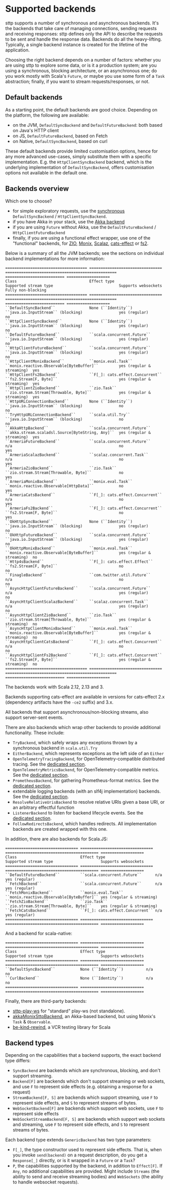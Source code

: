 # Supported backends

sttp supports a number of synchronous and asynchronous backends. It's the backends that take care of managing connections, sending requests and receiving responses: sttp defines only the API to describe the requests to be sent and handle the response data. Backends do all the heavy-lifting. Typically, a single backend instance is created for the lifetime of the application.

Choosing the right backend depends on a number of factors: whether you are using sttp to explore some data, or is it a production system; are you using a synchronous, blocking architecture, or an asynchronous one; do you work mostly with Scala's `Future`, or maybe you use some form of a `Task` abstraction; finally, if you want to stream requests/responses, or not.

## Default backends

As a starting point, the default backends are good choice. Depending on the platform, the following are available:

* on the JVM, `DefaultSyncBackend` and `DefaultFutureBackend`: both based on Java's HTTP client
* on JS, `DefaultFutureBackend`, based on Fetch
* on Native, `DefaultSyncBackend`, based on curl

These default backends provide limited customisation options, hence for any more advanced use-cases, simply substitute them with a specific implementation. E.g. the `HttpClientSyncBackend` backend, which is the underlying implementation of `DefaultSyncBackend`, offers customisation options not available in the default one.

## Backends overview

Which one to choose?

* for simple exploratory requests, use the [synchronous](synchronous.md) `DefaultSyncBackend` / `HttpClientSyncBackend`.
* if you have Akka in your stack, use the [Akka backend](akka.md)
* if you are using `Future` without Akka, use the `DefaultFutureBackend` / `HttpClientFutureBackend`
* finally, if you are using a functional effect wrapper, use one of the "functional" backends, for [ZIO](zio.md), [Monix](monix.md), [Scalaz](scalaz.md), [cats-effect](catseffect.md) or [fs2](fs2.md).

Below is a summary of all the JVM backends; see the sections on individual backend implementations for more information:

```eval_rst
==================================== ================================ ================================================= ========================== ===================
Class                                Effect type                      Supported stream type                             Supports websockets        Fully non-blocking
==================================== ================================ ================================================= ========================== ===================
``DefaultSyncBackend``               None (``Identity``)              ``java.io.InputStream`` (blocking)                yes (regular)              no
``HttpClientSyncBackend``            None (``Identity``)              ``java.io.InputStream`` (blocking)                yes (regular)              no
``DefaultFutureBackend``             ``scala.concurrent.Future``      ``java.io.InputStream`` (blocking)                yes (regular)              no
``HttpClientFutureBackend``          ``scala.concurrent.Future``      ``java.io.InputStream`` (blocking)                yes (regular)              no
``HttpClientMonixBackend``           ``monix.eval.Task``              ``monix.reactive.Observable[ByteBuffer]``         yes (regular & streaming)  yes
``HttpClientFs2Backend``             ``F[_]: cats.effect.Concurrent`` ``fs2.Stream[F, Byte]``                           yes (regular & streaming)  yes
``HttpClientZioBackend``             ``zio.Task``                     ``zio.stream.Stream[Throwable, Byte]``            yes (regular & streaming)  yes
``HttpURLConnectionBackend``         None (``Identity``)              ``java.io.InputStream`` (blocking)                no                         no
``TryHttpURLConnectionBackend``      ``scala.util.Try``               ``java.io.InputStream`` (blocking)                no                         no
``AkkaHttpBackend``                  ``scala.concurrent.Future``      ``akka.stream.scaladsl.Source[ByteString, Any]``  yes (regular & streaming)  yes
``ArmeriaFutureBackend``             ``scala.concurrent.Future``      n/a                                               no                         yes
``ArmeriaScalazBackend``             ``scalaz.concurrent.Task``       n/a                                               no                         yes
``ArmeriaZioBackend``                ``zio.Task``                     ``zio.stream.Stream[Throwable, Byte]``            no                         yes
``ArmeriaMonixBackend``              ``monix.eval.Task``              ``monix.reactive.Observable[HttpData]``           no                         yes
``ArmeriaCatsBackend``               ``F[_]: cats.effect.Concurrent`` n/a                                               no                         yes
``ArmeriaFs2Backend``                ``F[_]: cats.effect.Concurrent`` ``fs2.Stream[F, Byte]``                           no                         yes
``OkHttpSyncBackend``                None (``Identity``)              ``java.io.InputStream`` (blocking)                yes (regular)              no
``OkHttpFutureBackend``              ``scala.concurrent.Future``      ``java.io.InputStream`` (blocking)                yes (regular)              no
``OkHttpMonixBackend``               ``monix.eval.Task``              ``monix.reactive.Observable[ByteBuffer]``         yes (regular & streaming)  no
``Http4sBackend``                    ``F[_]: cats.effect.Effect``     ``fs2.Stream[F, Byte]``                           no                         no
``FinagleBackend``                   ``com.twitter.util.Future``      n/a                                               no                         no
``AsyncHttpClientFutureBackend``     ``scala.concurrent.Future``      n/a                                               yes (regular)              no
``AsyncHttpClientScalazBackend``     ``scalaz.concurrent.Task``       n/a                                               yes (regular)              no
``AsyncHttpClientZioBackend``        ``zio.Task``                     ``zio.stream.Stream[Throwable, Byte]``            yes (regular & streaming)  no
``AsyncHttpClientMonixBackend``      ``monix.eval.Task``              ``monix.reactive.Observable[ByteBuffer]``         yes (regular & streaming)  no
``AsyncHttpClientCatsBackend``       ``F[_]: cats.effect.Concurrent`` n/a                                               no                         no
``AsyncHttpClientFs2Backend``        ``F[_]: cats.effect.Concurrent`` ``fs2.Stream[F, Byte]``                           yes (regular & streaming)  no
==================================== ================================ ================================================= ========================== ===================
```

The backends work with Scala 2.12, 2.13 and 3.

Backends supporting cats-effect are available in versions for cats-effect 2.x (dependency artifacts have the `-ce2` suffix) and 3.x.

All backends that support asynchronous/non-blocking streams, also support server-sent events.

There are also backends which wrap other backends to provide additional functionality. These include:

* `TryBackend`, which safely wraps any exceptions thrown by a synchronous backend in `scala.util.Try`
* `EitherBackend`, which represents exceptions as the left side of an `Either`
* `OpenTelemetryTracingBackend`, for OpenTelemetry-compatible distributed tracing. See the [dedicated section](wrappers/opentelemetry.md).
* `OpenTelemetryMetricsBackend`, for OpenTelemetry-compatible metrics. See the [dedicated section](wrappers/opentelemetry.md).
* `PrometheusBackend`, for gathering Prometheus-format metrics. See the [dedicated section](wrappers/prometheus.md).
* extendable logging backends (with an slf4j implementation) backends. See the [dedicated section](wrappers/logging.md).
* `ResolveRelativeUrisBackend` to resolve relative URIs given a base URI, or an arbitrary effectful function
* `ListenerBackend` to listen for backend lifecycle events. See the [dedicated section](wrappers/custom.md).
* `FollowRedirectsBackend`, which handles redirects. All implementation backends are created wrapped with this one.

In addition, there are also backends for Scala.JS:

```eval_rst
================================ ================================ ========================================= ===================
Class                            Effect type                      Supported stream type                     Supports websockets
================================ ================================ ========================================= ===================
``DefaultFutureBackend``         ``scala.concurrent.Future``      n/a                                       yes (regular)
``FetchBackend``                 ``scala.concurrent.Future``      n/a                                       yes (regular)
``FetchMonixBackend``            ``monix.eval.Task``              ``monix.reactive.Observable[ByteBuffer]`` yes (regular & streaming)
``FetchZioBackend``              ``zio.Task``                     ``zio.stream.Stream[Throwable, Byte]``    yes (regular & streaming)
``FetchCatsBackend``             ``F[_]: cats.effect.Concurrent`` n/a                                       yes (regular)
================================ ================================ ========================================= ===================
```

And a backend for scala-native:

```eval_rst
================================ ============================ ========================================= ===================
Class                            Effect type                  Supported stream type                     Supports websockets
================================ ============================ ========================================= ===================
``DefaultSyncBackend``           None (``Identity``)          n/a                                       no
``CurlBackend``                  None (``Identity``)          n/a                                       no
================================ ============================ ========================================= ===================
```

Finally, there are third-party backends:

* [sttp-play-ws](https://github.com/scalamania/sttp-play-ws) for "standard" play-ws (not standalone).
* [akkaMonixSttpBackend](https://github.com/fullfacing/akkaMonixSttpBackend), an Akka-based backend, but using Monix's `Task` & `Observable`.
* [be-kind-rewind](https://github.com/reibitto/be-kind-rewind), a VCR testing library for Scala

## Backend types

Depending on the capabilities that a backend supports, the exact backend type differs:

* `SyncBackend` are backends which are synchronous, blocking, and don't support streaming.
* `Backend[F]` are backends which don't support streaming or web sockets, and use `F` to represent side effects (e.g. obtaining a response for a request)
* `StreamBackend[F, S]` are backends which support streaming, use `F` to represent side effects, and `S` to represent streams of bytes.
* `WebSocketBackend[F]` are backends which support web sockets, use `F` to represent side effects
* `WebSocketStreamBackend[F, S]` are backends which support web sockets and streaming, use `F` to represent side effects, and `S` to represent streams of bytes.

Each backend type extends `GenericBackend` has two type parameters:

* `F[_]`, the type constructor used to represent side effects. That is, when you invoke `send(backend)` on a request description, do you get a `Response[_]` directly, or is it wrapped in a `Future` or a `Task`?
* `P`, the capabilities supported by the backend, in addition to `Effect[F]`. If `Any`, no additional capabilities are provided. Might include `Streams` (the ability to send and receive streaming bodies) and `WebSockets` (the ability to handle websocket requests).
